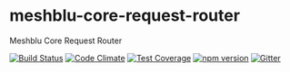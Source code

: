 # meshblu-core-request-router
Meshblu Core Request Router

[![Build Status](https://travis-ci.org/octoblu/meshblu-core-request-router.svg?branch=master)](https://travis-ci.org/octoblu/meshblu-core-request-router)
[![Code Climate](https://codeclimate.com/github/octoblu/meshblu-core-request-router/badges/gpa.svg)](https://codeclimate.com/github/octoblu/meshblu-core-request-router)
[![Test Coverage](https://codeclimate.com/github/octoblu/meshblu-core-request-router/badges/coverage.svg)](https://codeclimate.com/github/octoblu/meshblu-core-request-router)
[![npm version](https://badge.fury.io/js/meshblu-core-request-router.svg)](http://badge.fury.io/js/meshblu-core-request-router)
[![Gitter](https://badges.gitter.im/octoblu/help.svg)](https://gitter.im/octoblu/help)
